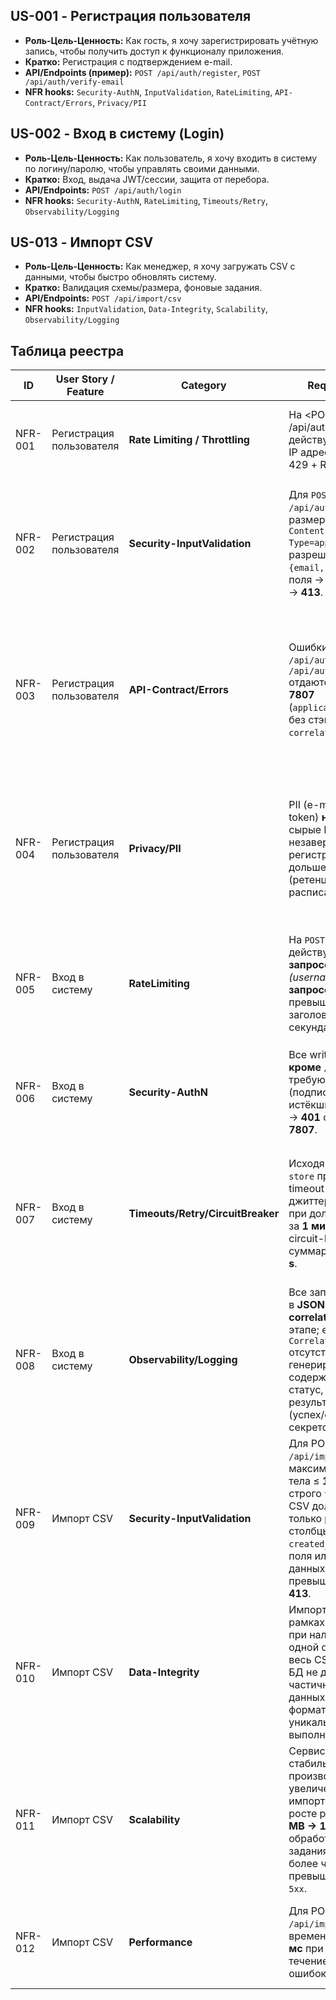 ## US-001 - Регистрация пользователя

* **Роль-Цель-Ценность:** Как гость, я хочу зарегистрировать учётную запись, чтобы получить доступ к функционалу приложения.
* **Кратко:** Регистрация с подтверждением e-mail.
* **API/Endpoints (пример):** `POST /api/auth/register`, `POST /api/auth/verify-email`
* **NFR hooks:** `Security-AuthN`, `InputValidation`, `RateLimiting`, `API-Contract/Errors`, `Privacy/PII`

## US-002 - Вход в систему (Login)

* **Роль-Цель-Ценность:** Как пользователь, я хочу входить в систему по логину/паролю, чтобы управлять своими данными.
* **Кратко:** Вход, выдача JWT/сессии, защита от перебора.
* **API/Endpoints:** `POST /api/auth/login`
* **NFR hooks:** `Security-AuthN`, `RateLimiting`, `Timeouts/Retry`, `Observability/Logging`

## US-013 - Импорт CSV

* **Роль-Цель-Ценность:** Как менеджер, я хочу загружать CSV с данными, чтобы быстро обновлять систему.
* **Кратко:** Валидация схемы/размера, фоновые задания.
* **API/Endpoints:** `POST /api/import/csv`
* **NFR hooks:** `InputValidation`, `Data-Integrity`, `Scalability`, `Observability/Logging`

## Таблица реестра
| ID      | User Story / Feature     | Category                          | Requirement (NFR)                                                                                                                                                                                                                                                                        | Rationale / Risk                                                                                                                                     | Acceptance (G-W-T)                                                                                                                                                                                                                                                                                                                     | Evidence (test/log/scan/policy)                                                                               | Trace (issue/link) | Owner         | Status   | Priority    | Severity      | Tags                                    |
|---------|--------------------------|-----------------------------------|------------------------------------------------------------------------------------------------------------------------------------------------------------------------------------------------------------------------------------------------------------------------------------------|------------------------------------------------------------------------------------------------------------------------------------------------------|----------------------------------------------------------------------------------------------------------------------------------------------------------------------------------------------------------------------------------------------------------------------------------------------------------------------------------------|---------------------------------------------------------------------------------------------------------------|--------------------|---------------|----------|-------------|---------------|-----------------------------------------|
| NFR-001 | Регистрация пользователя | **Rate Limiting / Throttling**    | На <POST /api/auth/verify-email> действует лимит 3/min на IP адресс; превышение → 429 + Retry-After                                                                                                                                                                                      | Защита от DDoS                                                                                                                                       | **Given** ip адрес <br>**When** выполняется limit+N запросов к <endpoint> за 60 секунд <br>**Then** лишние запросы получают 429 и корректный заголовок Retry-After                                                                                                                                                                     | e2e-тест лимита; логи с 429 и `Retry-After`                                                                   | #123               | DevSecOps     | Proposed | P1 - High   | S2 - Major    | инфраструкура, безопасность             |
| NFR-002 | Регистрация пользователя | **Security-InputValidation**      | Для `POST /api/auth/register`: размер тела ≤ **64 KiB**, `Content-Type=application/json`, разрешены только поля `{email, password}`; **extra** поля → **400**; тело >64 KiB → **413**.                                                                                                   | Защита от DoS/грязных данных                                                                                                                         | **Given** тело запроса размером 128 KiB **When** `POST /api/auth/register` **Then** ответ **413** с телом в RFC 7807;<br>**Given** тело с незадекларированным полем `debug` **When** `POST /api/auth/register` **Then** **400** в RFC 7807; схема DTO отклоняет неизвестные поля.                                                      | e2e: валидатор DTO; контракт-схема; логи 400/413                                                              | #125               | team-a        | Draft    | P1 - High   | S2 - Major    | security,input,validation               |
| NFR-003 | Регистрация пользователя | **API-Contract/Errors**           | Ошибки для `POST /api/auth/register` и `POST /api/auth/verify-email` отдаются в формате **RFC 7807** (`application/problem+json`) без стэктрейсов; включён `correlation_id`.                                                                                                             | Предсказуемость API, отсутствие утечек                                                                                                               | **Given** серверная ошибка при `POST /api/auth/register` **When** клиент получает ответ **Then** `Content-Type=application/problem+json`, присутствуют `type/title/status/detail`, нет стэктрейсов, есть `correlation_id`;<br>**Given** бизнес-ошибка в `POST /api/auth/verify-email` **Then** тело также соответствует RFC 7807.      | контракт-тесты ошибок; пример problem+json в e2e                                                              | #126               | team-a        | Proposed | P1 - High   | S2 - Major    | api-contract,errors,observability       |
| NFR-004 | Регистрация пользователя | **Privacy/PII**                   | PII (e-mail, IP, verification token) **не логируются**; сырые PII и незавершённые регистрации хранятся не дольше **30 дней** (ретенция/удаление по расписанию).                                                                                                                          | Приватность/комплаенс, снижение рисков утечки                                                                                                        | **Given** DTO с `email` и `ip` **When** выполняется логирование на любом уровне **Then** поля PII замаскированы/отсутствуют;<br>**Given** учётная запись осталась неподтверждённой **When** проходит 30 дней **Then** запись и связанный verification-токен удаляются согласно политике ретенции; наличие задания ретенции проверяемо. | пример логов с маскировкой; регламент ретенции; job лог                                                       | #127               | DevSecOps     | Proposed | P1 - High   | S2 - Major    | privacy,pii,compliance,retention        |
| NFR-005 | Вход в систему           | **RateLimiting**                  | На `POST /api/auth/login` действует лимит **5 запросов/мин** на пару *(username, IP)* и **30 запросов/мин** на IP; превышение → **429** + заголовок **Retry-After** (в секундах).                                                                                                        | Снижает риск перебора паролей и DoS на точке входа.                                                                                                  | **Given** валидная пара *(username, IP)* с активным лимитом, **When** выполняется **6-й** запрос к `/api/auth/login` в течение 60 с, **Then** ответ **429** с заголовком `Retry-After > 0`. **И** при 31-м запросе с одного IP за 60 с — также **429**.                                                                                | e2e-тест лимитов; логи 429 с `Retry-After`; дашборд по 429.                                                   | #128               | BE Lead, SRE  | Proposed | P1 - High   | S1 - Critical | login, brute-force, throttling          |
| NFR-006 | Вход в систему           | **Security-AuthN**                | Все write-эндпойнты, **кроме** `/api/auth/login`, требуют валидный JWT (подпись, `exp`, `aud`, `iss`); истёкший/некорректный → **401** с телом в **RFC 7807**.                                                                                                                           | Базовая линия безопасности, предотвращение неавторизованных действий.                                                                                | **Given** истёкший JWT, **When** `POST /api/profile` (пример write), **Then** ответ **401** с `Content-Type: application/problem+json` и полями `type/title/status/detail`, без стэктрейсов, с `correlation_id`.                                                                                                                       | Интеграционный тест 401; пример ответа 401; настройка JWT-валидации в gateway/service.                        | #129               | Security Lead | Proposed | P1 - High   | S1 - Critical | jwt, rfc7807, authn                     |
| NFR-007 | Вход в систему           | **Timeouts/Retry/CircuitBreaker** | Исходящий вызов к `user-store` при `/api/auth/login`: timeout **≤ 1.5s**, retry **≤ 1** с джиттером 100–300 ms; при доле ошибок **≥ 50%** за **1 мин** включается circuit-breaker на **30 s**; суммарное ожидание ≤ **2 s**.                                                             | Избегает «зависаний» и лавинной нагрузки при деградации зависимостей.                                                                                | **Given** недоступен `user-store`, **When** клиент вызывает `/api/auth/login`, **Then** выполняется не более **1** повторной попытки с джиттером, суммарное ожидание ответа **≤ 2 s**, и при ошибках **≥ 50%/мин** включается breaker (ошибки короткого типа 503/`problem+json`).                                                      | Конфиг HTTP-клиента; интеграционный тест отказов; логи включения breaker.                                     | #130               | Security Lead | Proposed | P1 - High   | S2 - Major    | resilience, breaker, retries            |
| NFR-008 | Вход в систему           | **Observability/Logging**         | Все запросы логируются в **JSON** и содержат **correlation_id** на каждом этапе; если заголовок `X-Correlation-ID` отсутствует — генерируется. Лог содержит: метод, путь, статус, `correlation_id`, результат аутентификации (успех/ошибка-код), без секретов.                           | Сквозная трассировка инцидентов без утечек чувствительных данных.                                                                                    | **Given** запрос к `/api/auth/login` с `X-Correlation-ID=abcd-1234`, **When** он проходит через сервис, **Then** в логах присутствует запись с `correlation_id=abcd-1234`, ключевыми полями и без полей секретов.                                                                                                                      | Шаблон структурного лога; сплунк/лог-поиск по `correlation_id`; контракт-тест логов (masking).                | #131               | SRE           | Proposed | P2 - Medium | S2 - Major    | logging, json, correlation-id, pii-safe |
| NFR-009 | Импорт CSV               | **Security-InputValidation**      | Для POST `/api/import/csv`: максимальный размер тела ≤ **10 MiB**, MIME-тип строго `text/csv`; схема CSV должна содержать только разрешённые столбцы (`id`, `name`, `email`, `created_at`); неизвестные поля или неверный тип данных приводят к **400**, превышение размера — к **413**. | Предотвращает DoS-атаки, загрузку повреждённых или нерелевантных файлов, защищает от инъекций и потери консистентности данных.                       | **Given** CSV-файл 15 MiB с лишним столбцом `age` и неверным MIME-типом<br>**When** пользователь с ролью `manager` выполняет POST `/api/import/csv`<br>**Then** ответ имеет код 413 или 400, тело в формате RFC 7807, без стэктрейса, с `correlation_id`.                                                                              | e2e-тест `import-csv-validation`; схема DTO-валидатора; пример логов 413.                                     | #132               | backend       | Proposed | P1 – High   | S2 – Major    | validation,input,csv                    |
| NFR-010 | Импорт CSV               | **Data-Integrity**                | Импорт выполняется в рамках одной транзакции: при наличии хотя бы одной ошибки валидации весь CSV откатывается. В БД не должно появляться частично вставленных данных. Проверка формата, типов и уникальности выполняется до коммита.                                                    | Обеспечивает атомарность и целостность данных, исключает расхождения между логикой импорта и фактическим содержимым таблиц.                          | **Given** CSV-файл с 100 строками, где 3 содержат некорректные email-адреса<br>**When** выполняется POST `/api/import/csv`<br>**Then** импорт завершается ошибкой, транзакция откатывается, а в БД отсутствуют новые записи.                                                                                                           | Интеграционный тест `import-rollback`; логи транзакций БД; политика миграций.                                 | #133               | backend       | Proposed | P1 – High   | S1 – Critical | integrity,transaction,rollback          |
| NFR-011 | Импорт CSV               | **Scalability**                   | Сервис должен сохранять стабильную производительность при увеличении объёма импорта в 2 раза. При росте размера CSV с **50 MB → 100 MB**, время обработки одного задания увеличивается не более чем в **1.5×**, без превышения **1 %** ошибок `5xx`.                                     | Гарантирует устойчивость системы при росте числа импорируемых файлов или объёма данных, подтверждает корректность работы фоновых заданий и очередей. | **Given** очередь фоновых заданий с CSV-файлами объёмом 50 MB<br>**When** нагрузка увеличена до 100 MB на файл<br>**Then** среднее время выполнения задачи возрастает ≤ 1.5 × базового, доля ошибок `5xx` ≤ 1 %.                                                                                                                       | Нагрузочный тест `import-scale-test`; метрики автоскейлинга; отчёт Prometheus/Grafana.                        | #134               | devops        | Proposed | P2 – Medium | S2 – Major    | scalability,queue,background            |
| NFR-012 | Импорт CSV               | **Performance**                   | Для POST `/api/import/csv`: P95 времени отклика ≤ **500 мс** при нагрузке **20 RPS** в течение **5 минут**, доля ошибок ≤ **1 %**.                                                                                                                                                       | Обеспечивает приемлемое время отклика при массовых загрузках и согласуется с целевыми SLO.                                                           | **Given** сервис находится в рабочем состоянии<br>**When** нагрузка 20 RPS на `/api/import/csv` удерживается 5 мин<br>**Then** P95 ≤ 500 мс и error rate ≤ 1 %.                                                                                                                                                                        | Нагрузочный тест `load-20rps`; метрика `http_server_requests_seconds{quantile="0.95"}`; отчёт Gatling/JMeter. | #135               | qa            | Proposed | P2 – Medium | S3 – Minor    | performance,slo,latency                 |
